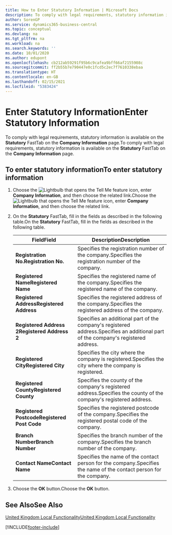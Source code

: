 ```yaml
---
title: How to Enter Statutory Information | Microsoft Docs
description: To comply with legal requirements, statutory information is available on the Statutory FastTab on the Company Information page.
author: SorenGP
ms.service: dynamics365-business-central
ms.topic: conceptual
ms.devlang: na
ms.tgt_pltfrm: na
ms.workload: na
ms.search.keywords: ''
ms.date: 10/01/2020
ms.author: edupont
ms.openlocfilehash: cb212ab59291f95b6c9cafea9bff66af2155908c
ms.sourcegitcommit: ff2b55b7e790447e0c1fcd5c2ec7f7610338ebaa
ms.translationtype: HT
ms.contentlocale: en-GB
ms.lasthandoff: 02/15/2021
ms.locfileid: "5383424"
---
```

# <a name="enter-statutory-information"></a><span data-ttu-id="6d143-103">Enter Statutory Information</span><span class="sxs-lookup"><span data-stu-id="6d143-103">Enter Statutory Information</span></span>
<span data-ttu-id="6d143-104">To comply with legal requirements, statutory information is available on the **Statutory** FastTab on the **Company Information** page.</span><span class="sxs-lookup"><span data-stu-id="6d143-104">To comply with legal requirements, statutory information is available on the **Statutory** FastTab on the **Company Information** page.</span></span>  

## <a name="to-enter-statutory-information"></a><span data-ttu-id="6d143-105">To enter statutory information</span><span class="sxs-lookup"><span data-stu-id="6d143-105">To enter statutory information</span></span>  

1.  <span data-ttu-id="6d143-106">Choose the ![Lightbulb that opens the Tell Me feature](../../media/ui-search/search_small.png "Tell me what you want to do") icon, enter **Company Information**, and then choose the related link.</span><span class="sxs-lookup"><span data-stu-id="6d143-106">Choose the ![Lightbulb that opens the Tell Me feature](../../media/ui-search/search_small.png "Tell me what you want to do") icon, enter **Company Information**, and then choose the related link.</span></span>  
2.  <span data-ttu-id="6d143-107">On the **Statutory** FastTab, fill in the fields as described in the following table.</span><span class="sxs-lookup"><span data-stu-id="6d143-107">On the **Statutory** FastTab, fill in the fields as described in the following table.</span></span>  

    |<span data-ttu-id="6d143-108">Field</span><span class="sxs-lookup"><span data-stu-id="6d143-108">Field</span></span>|<span data-ttu-id="6d143-109">Description</span><span class="sxs-lookup"><span data-stu-id="6d143-109">Description</span></span>|  
    |---------------------------------|---------------------------------------|  
    |<span data-ttu-id="6d143-110">**Registration No.**</span><span class="sxs-lookup"><span data-stu-id="6d143-110">**Registration No.**</span></span>|<span data-ttu-id="6d143-111">Specifies the registration number of the company.</span><span class="sxs-lookup"><span data-stu-id="6d143-111">Specifies the registration number of the company.</span></span>|  
    |<span data-ttu-id="6d143-112">**Registered Name**</span><span class="sxs-lookup"><span data-stu-id="6d143-112">**Registered Name**</span></span>|<span data-ttu-id="6d143-113">Specifies the registered name of the company.</span><span class="sxs-lookup"><span data-stu-id="6d143-113">Specifies the registered name of the company.</span></span>|  
    |<span data-ttu-id="6d143-114">**Registered Address**</span><span class="sxs-lookup"><span data-stu-id="6d143-114">**Registered Address**</span></span>|<span data-ttu-id="6d143-115">Specifies the registered address of the company.</span><span class="sxs-lookup"><span data-stu-id="6d143-115">Specifies the registered address of the company.</span></span>|  
    |<span data-ttu-id="6d143-116">**Registered Address 2**</span><span class="sxs-lookup"><span data-stu-id="6d143-116">**Registered Address 2**</span></span>|<span data-ttu-id="6d143-117">Specifies an additional part of the company's registered address.</span><span class="sxs-lookup"><span data-stu-id="6d143-117">Specifies an additional part of the company's registered address.</span></span>|  
    |<span data-ttu-id="6d143-118">**Registered City**</span><span class="sxs-lookup"><span data-stu-id="6d143-118">**Registered City**</span></span>|<span data-ttu-id="6d143-119">Specifies the city where the company is registered.</span><span class="sxs-lookup"><span data-stu-id="6d143-119">Specifies the city where the company is registered.</span></span>|  
    |<span data-ttu-id="6d143-120">**Registered County**</span><span class="sxs-lookup"><span data-stu-id="6d143-120">**Registered County**</span></span>|<span data-ttu-id="6d143-121">Specifies the county of the company's registered address.</span><span class="sxs-lookup"><span data-stu-id="6d143-121">Specifies the county of the company's registered address.</span></span>|  
    |<span data-ttu-id="6d143-122">**Registered Postcode**</span><span class="sxs-lookup"><span data-stu-id="6d143-122">**Registered Post Code**</span></span>|<span data-ttu-id="6d143-123">Specifies the registered postcode of the company.</span><span class="sxs-lookup"><span data-stu-id="6d143-123">Specifies the registered postal code of the company.</span></span>|  
    |<span data-ttu-id="6d143-124">**Branch Number**</span><span class="sxs-lookup"><span data-stu-id="6d143-124">**Branch Number**</span></span>|<span data-ttu-id="6d143-125">Specifies the branch number of the company.</span><span class="sxs-lookup"><span data-stu-id="6d143-125">Specifies the branch number of the company.</span></span>|  
    |<span data-ttu-id="6d143-126">**Contact Name**</span><span class="sxs-lookup"><span data-stu-id="6d143-126">**Contact Name**</span></span>|<span data-ttu-id="6d143-127">Specifies the name of the contact person for the company.</span><span class="sxs-lookup"><span data-stu-id="6d143-127">Specifies the name of the contact person for the company.</span></span>|  

3.  <span data-ttu-id="6d143-128">Choose the **OK** button.</span><span class="sxs-lookup"><span data-stu-id="6d143-128">Choose the **OK** button.</span></span>  

## <a name="see-also"></a><span data-ttu-id="6d143-129">See Also</span><span class="sxs-lookup"><span data-stu-id="6d143-129">See Also</span></span>  
[<span data-ttu-id="6d143-130">United Kingdom Local Functionality</span><span class="sxs-lookup"><span data-stu-id="6d143-130">United Kingdom Local Functionality</span></span>](united-kingdom-local-functionality.md)


[!INCLUDE[footer-include](../../includes/footer-banner.md)]